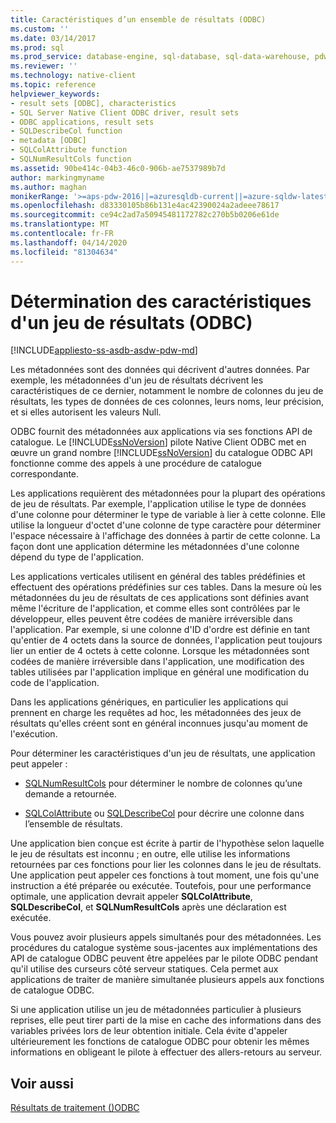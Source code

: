 ```yaml
---
title: Caractéristiques d’un ensemble de résultats (ODBC)
ms.custom: ''
ms.date: 03/14/2017
ms.prod: sql
ms.prod_service: database-engine, sql-database, sql-data-warehouse, pdw
ms.reviewer: ''
ms.technology: native-client
ms.topic: reference
helpviewer_keywords:
- result sets [ODBC], characteristics
- SQL Server Native Client ODBC driver, result sets
- ODBC applications, result sets
- SQLDescribeCol function
- metadata [ODBC]
- SQLColAttribute function
- SQLNumResultCols function
ms.assetid: 90be414c-04b3-46c0-906b-ae7537989b7d
author: markingmyname
ms.author: maghan
monikerRange: '>=aps-pdw-2016||=azuresqldb-current||=azure-sqldw-latest||>=sql-server-2016||=sqlallproducts-allversions||>=sql-server-linux-2017||=azuresqldb-mi-current'
ms.openlocfilehash: d83330105b86b131e4ac42390024a2adeee78617
ms.sourcegitcommit: ce94c2ad7a50945481172782c270b5b0206e61de
ms.translationtype: MT
ms.contentlocale: fr-FR
ms.lasthandoff: 04/14/2020
ms.locfileid: "81304634"
---
```

# <a name="determining-the-characteristics-of-a-result-set-odbc"></a>Détermination des caractéristiques d'un jeu de résultats (ODBC)
[!INCLUDE[appliesto-ss-asdb-asdw-pdw-md](../../includes/appliesto-ss-asdb-asdw-pdw-md.md)]

  Les métadonnées sont des données qui décrivent d'autres données. Par exemple, les métadonnées d'un jeu de résultats décrivent les caractéristiques de ce dernier, notamment le nombre de colonnes du jeu de résultats, les types de données de ces colonnes, leurs noms, leur précision, et si elles autorisent les valeurs Null.  
  
 ODBC fournit des métadonnées aux applications via ses fonctions API de catalogue. Le [!INCLUDE[ssNoVersion](../../includes/ssnoversion-md.md)] pilote Native Client ODBC met en œuvre un grand nombre [!INCLUDE[ssNoVersion](../../includes/ssnoversion-md.md)] du catalogue ODBC API fonctionne comme des appels à une procédure de catalogue correspondante.  
  
 Les applications requièrent des métadonnées pour la plupart des opérations de jeu de résultats. Par exemple, l'application utilise le type de données d'une colonne pour déterminer le type de variable à lier à cette colonne. Elle utilise la longueur d'octet d'une colonne de type caractère pour déterminer l'espace nécessaire à l'affichage des données à partir de cette colonne. La façon dont une application détermine les métadonnées d'une colonne dépend du type de l'application.  
  
 Les applications verticales utilisent en général des tables prédéfinies et effectuent des opérations prédéfinies sur ces tables. Dans la mesure où les métadonnées du jeu de résultats de ces applications sont définies avant même l'écriture de l'application, et comme elles sont contrôlées par le développeur, elles peuvent être codées de manière irréversible dans l'application. Par exemple, si une colonne d'ID d'ordre est définie en tant qu'entier de 4 octets dans la source de données, l'application peut toujours lier un entier de 4 octets à cette colonne. Lorsque les métadonnées sont codées de manière irréversible dans l'application, une modification des tables utilisées par l'application implique en général une modification du code de l'application.  
  
 Dans les applications génériques, en particulier les applications qui prennent en charge les requêtes ad hoc, les métadonnées des jeux de résultats qu'elles créent sont en général inconnues jusqu'au moment de l'exécution.  
  
 Pour déterminer les caractéristiques d'un jeu de résultats, une application peut appeler :  
  
-   [SQLNumResultCols](../../relational-databases/native-client-odbc-api/sqlnumresultcols.md) pour déterminer le nombre de colonnes qu’une demande a retournée.  
  
-   [SQLColAttribute](../../relational-databases/native-client-odbc-api/sqlcolattribute.md) ou [SQLDescribeCol](../../relational-databases/native-client-odbc-api/sqldescribecol.md) pour décrire une colonne dans l’ensemble de résultats.  
  
 Une application bien conçue est écrite à partir de l'hypothèse selon laquelle le jeu de résultats est inconnu ; en outre, elle utilise les informations retournées par ces fonctions pour lier les colonnes dans le jeu de résultats. Une application peut appeler ces fonctions à tout moment, une fois qu'une instruction a été préparée ou exécutée. Toutefois, pour une performance optimale, une application devrait appeler **SQLColAttribute**, **SQLDescribeCol**, et **SQLNumResultCols** après une déclaration est exécutée.  
  
 Vous pouvez avoir plusieurs appels simultanés pour des métadonnées. Les procédures du catalogue système sous-jacentes aux implémentations des API de catalogue ODBC peuvent être appelées par le pilote ODBC pendant qu'il utilise des curseurs côté serveur statiques. Cela permet aux applications de traiter de manière simultanée plusieurs appels aux fonctions de catalogue ODBC.  
  
 Si une application utilise un jeu de métadonnées particulier à plusieurs reprises, elle peut tirer parti de la mise en cache des informations dans des variables privées lors de leur obtention initiale. Cela évite d'appeler ultérieurement les fonctions de catalogue ODBC pour obtenir les mêmes informations en obligeant le pilote à effectuer des allers-retours au serveur.  
  
## <a name="see-also"></a>Voir aussi  
 [Résultats de traitement &#40;&#41;ODBC](../../relational-databases/native-client-odbc-results/processing-results-odbc.md)  
  
  
